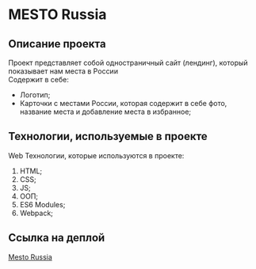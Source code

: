 # MESTO Russia

## Описание проекта

Проект представляет собой одностраничный сайт (лендинг), который показывает нам места в России\
Содержит в себе:
* Логотип;
* Карточки с местами России, которая содержит в себе фото, название места и добавление места в избранное;

## Технологии, используемые в проекте

Web Технологии, которые используются в проекте:
1. HTML;
2. CSS;
3. JS;
4. ООП;
5. ES6 Modules;
6. Webpack;

## Ссылка на деплой

[Mesto Russia](https://asianmustache.github.io/mesto/)

